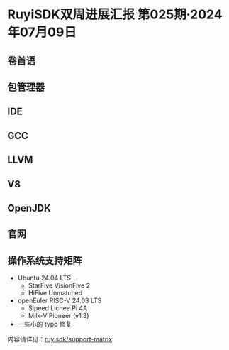 # RuyiSDK双周进展汇报  第025期·2024年07月09日

## 卷首语


## 包管理器


## IDE


## GCC


## LLVM


## V8


## OpenJDK


## 官网


## 操作系统支持矩阵

- Ubuntu 24.04 LTS
  - StarFive VisionFive 2
  - HiFive Unmatched
- openEuler RISC-V 24.03 LTS
    - Sipeed Lichee Pi 4A
    - Milk-V Pioneer (v1.3)
- 一些小的 typo 修复

内容请详见：[ruyisdk/support-matrix](https://github.com/ruyisdk/support-matrix)